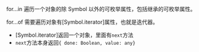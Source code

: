 for...in 遍历一个对象的除 Symbol 以外的可枚举属性，包括继承的可枚举属性。

for...of 需要遍历对象有[Symbol.iterator]属性，也就是迭代器。

- [Symbol.iterator]返回一个对象，里面有`next`方法
- `next`方法本身返回`{ done: Boolean, value: any}`
